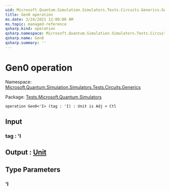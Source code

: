 ```yaml
---
uid: Microsoft.Quantum.Simulation.Simulators.Tests.Circuits.Generics.Gen0
title: Gen0 operation
ms.date: 3/24/2021 12:00:00 AM
ms.topic: managed-reference
qsharp.kind: operation
qsharp.namespace: Microsoft.Quantum.Simulation.Simulators.Tests.Circuits.Generics
qsharp.name: Gen0
qsharp.summary: ''
---
```


# Gen0 operation

Namespace: [Microsoft.Quantum.Simulation.Simulators.Tests.Circuits.Generics](xref:Microsoft.Quantum.Simulation.Simulators.Tests.Circuits.Generics)

Package: [Tests.Microsoft.Quantum.Simulators](https://nuget.org/packages/Tests.Microsoft.Quantum.Simulators)




```qsharp
operation Gen0<'I> (tag : 'I) : Unit is Adj + Ctl
```


## Input

### tag : 'I





## Output : [Unit](xref:microsoft.quantum.lang-ref.unit)



## Type Parameters

### 'I

